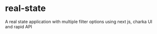 # real-state
A real state application with multiple filter options using next js, charka UI and rapid API
